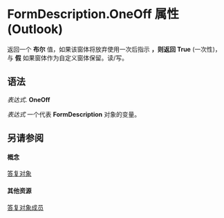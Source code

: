 
# FormDescription.OneOff 属性 (Outlook)

返回一个 **布尔** 值，如果该窗体将放弃使用一次后指示 **，则返回 True** (一次性)，与 **假** 如果窗体作为自定义窗体保留。读/写。


## 语法

 _表达式_. **OneOff**

 _表达式_ 一个代表 **FormDescription** 对象的变量。


## 另请参阅


#### 概念


[答复对象](c88f92c4-4cac-84b3-6118-1150d42d7cff.md)
#### 其他资源


[答复对象成员](664724e9-e74b-32ad-93e4-8d4cb27b3082.md)